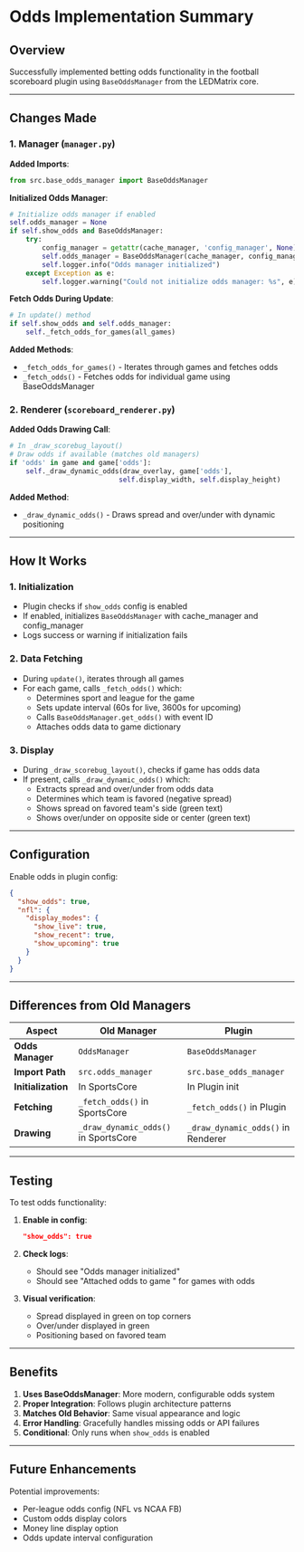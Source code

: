 # Odds Implementation Summary

## Overview
Successfully implemented betting odds functionality in the football scoreboard plugin using `BaseOddsManager` from the LEDMatrix core.

---

## Changes Made

### 1. Manager (`manager.py`)

**Added Imports**:
```python
from src.base_odds_manager import BaseOddsManager
```

**Initialized Odds Manager**:
```python
# Initialize odds manager if enabled
self.odds_manager = None
if self.show_odds and BaseOddsManager:
    try:
        config_manager = getattr(cache_manager, 'config_manager', None)
        self.odds_manager = BaseOddsManager(cache_manager, config_manager)
        self.logger.info("Odds manager initialized")
    except Exception as e:
        self.logger.warning("Could not initialize odds manager: %s", e)
```

**Fetch Odds During Update**:
```python
# In update() method
if self.show_odds and self.odds_manager:
    self._fetch_odds_for_games(all_games)
```

**Added Methods**:
- `_fetch_odds_for_games()` - Iterates through games and fetches odds
- `_fetch_odds()` - Fetches odds for individual game using BaseOddsManager

### 2. Renderer (`scoreboard_renderer.py`)

**Added Odds Drawing Call**:
```python
# In _draw_scorebug_layout()
# Draw odds if available (matches old managers)
if 'odds' in game and game['odds']:
    self._draw_dynamic_odds(draw_overlay, game['odds'], 
                           self.display_width, self.display_height)
```

**Added Method**:
- `_draw_dynamic_odds()` - Draws spread and over/under with dynamic positioning

---

## How It Works

### 1. Initialization
- Plugin checks if `show_odds` config is enabled
- If enabled, initializes `BaseOddsManager` with cache_manager and config_manager
- Logs success or warning if initialization fails

### 2. Data Fetching
- During `update()`, iterates through all games
- For each game, calls `_fetch_odds()` which:
  - Determines sport and league for the game
  - Sets update interval (60s for live, 3600s for upcoming)
  - Calls `BaseOddsManager.get_odds()` with event ID
  - Attaches odds data to game dictionary

### 3. Display
- During `_draw_scorebug_layout()`, checks if game has odds data
- If present, calls `_draw_dynamic_odds()` which:
  - Extracts spread and over/under from odds data
  - Determines which team is favored (negative spread)
  - Shows spread on favored team's side (green text)
  - Shows over/under on opposite side or center (green text)

---

## Configuration

Enable odds in plugin config:
```json
{
  "show_odds": true,
  "nfl": {
    "display_modes": {
      "show_live": true,
      "show_recent": true,
      "show_upcoming": true
    }
  }
}
```

---

## Differences from Old Managers

| Aspect | Old Manager | Plugin |
|--------|-------------|--------|
| **Odds Manager** | `OddsManager` | `BaseOddsManager` |
| **Import Path** | `src.odds_manager` | `src.base_odds_manager` |
| **Initialization** | In SportsCore | In Plugin init |
| **Fetching** | `_fetch_odds()` in SportsCore | `_fetch_odds()` in Plugin |
| **Drawing** | `_draw_dynamic_odds()` in SportsCore | `_draw_dynamic_odds()` in Renderer |

---

## Testing

To test odds functionality:

1. **Enable in config**:
   ```json
   "show_odds": true
   ```

2. **Check logs**:
   - Should see "Odds manager initialized"
   - Should see "Attached odds to game <ID>" for games with odds

3. **Visual verification**:
   - Spread displayed in green on top corners
   - Over/under displayed in green
   - Positioning based on favored team

---

## Benefits

1. **Uses BaseOddsManager**: More modern, configurable odds system
2. **Proper Integration**: Follows plugin architecture patterns
3. **Matches Old Behavior**: Same visual appearance and logic
4. **Error Handling**: Gracefully handles missing odds or API failures
5. **Conditional**: Only runs when `show_odds` is enabled

---

## Future Enhancements

Potential improvements:
- Per-league odds config (NFL vs NCAA FB)
- Custom odds display colors
- Money line display option
- Odds update interval configuration

